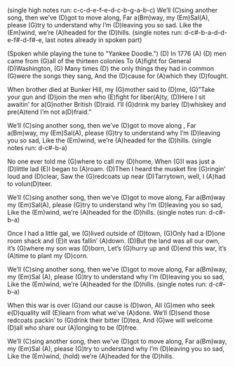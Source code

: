 (single  high notes run: c-c-d-e-f-e-d-c-b-g-a-b-c)
We’ll (C)sing another song, then we’ve (D)got to move along,
Far a(Bm)way, my (Em)Sal(A), please (G)try to understand why I’m (D)leaving you so sad.
Like the (Em)wind, we’re (A)headed for the (D)hills. 
(single notes run: d-c#-b-a-d-d-e-f#-d-f#-e, last notes already in spoken part)

(Spoken while playing the tune to "Yankee Doodle.")
(D) In 1776 (A) (D) men came from (G)all of the thirteen colonies
To (A)fight for General (D)Washington,
(G) Many times (D) the only things they had in common (G)were the songs they sang,
And the (D)cause for (A)which they (D)fought.

When brother died at Bunker Hill, my (G)mother said to (D)me,
(G)”Take your gun and (D)join the men who (E)fight for liber(A)ty,
(D)Here I sit awaitin’ for a(G)nother British (D)raid.
I’ll (G)drink my barley (D)whiskey and pre(A)tend I’m not a(D)fraid.”

We’ll (C)sing another song, then we’ve (D)got to move along ,
Far a(Bm)way, my (Em)Sal(A), please (G)try to understand why I’m (D)leaving you so sad,
Like the (Em)wind, we’re (A)headed for the (D)hills. (single notes run: d-c#-b-a)

No one ever told me (G)where to call my (D)home,
When (G)I was just a (D)little lad (E)I began to (A)roam.
(D)Then I heard the musket fire (G)ringin’ loud and (D)clear,
Saw the (G)redcoats up near (D)Tarrytown, well, I (A)had to volun(D)teer.

 We’ll (C)sing another song, then we’ve (D)got to move along,
Far a(Bm)way my (Em)Sal(A), please (G)try to understand why I’m (D)leaving you so sad,
Like the (Em)wind, we’re (A)headed for the (D)hills. (single notes run: d-c#-b-a)

Once I had a little gal, we (G)lived outside of (D)town,
(G)Only had a (D)one room shack and (E)it was fallin’ (A)down.
(D)But the land was all our own, it’s (G)where my son was (D)born,
Let’s (G)hurry up and (D)end this war, it’s (A)time to plant my (D)corn.

 We’ll (C)sing another song, then we’ve (D)got to move along,
Far a(Bm)way, my (Em)Sal (A), please (G)try to understand why I’m (D)leaving you so sad,
Like the (Em)wind, we’re (A)headed for the (D)hills. (single notes run: d-c#-b-a)

When this war is over (G)and our cause is (D)won,
All (G)men who seek e(D)quality will (E)learn from what we’ve (A)done.
We’ll (D)send those redcoats packin’ to (G)drink their bitter (D)tea,
And (G)we will welcome (D)all who share our (A)longing to be (D)free.

We’ll (C)sing another song, then we’ve (D)got to move along,
Far a(Bm)way, my (Em)Sal (A), please (G)try to understand why I’m (D)leaving you so sad,
Like the (Em)wind, (hold) we’re (A)headed for the (D)hills.

